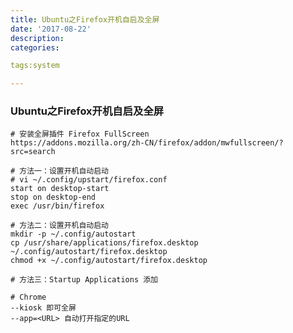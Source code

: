 ```yaml
---
title: Ubuntu之Firefox开机自启及全屏
date: '2017-08-22'
description:
categories:

tags:system

---
```


>

### Ubuntu之Firefox开机自启及全屏

>

	# 安装全屏插件 Firefox FullScreen
	https://addons.mozilla.org/zh-CN/firefox/addon/mwfullscreen/?src=search

	# 方法一：设置开机自动启动
	# vi ~/.config/upstart/firefox.conf
	start on desktop-start  
	stop on desktop-end  
	exec /usr/bin/firefox

	# 方法二：设置开机自动启动
	mkdir -p ~/.config/autostart
	cp /usr/share/applications/firefox.desktop ~/.config/autostart/firefox.desktop
	chmod +x ~/.config/autostart/firefox.desktop

	# 方法三：Startup Applications 添加

>

	# Chrome
	--kiosk 即可全屏
	--app=<URL> 自动打开指定的URL

>

